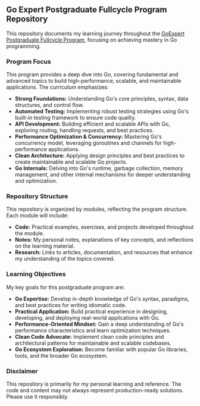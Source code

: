## Go Expert Postgraduate Fullcycle Program Repository

This repository documents my learning journey throughout the [GoExpert Postgraduate Fullcycle Program](https://goexpert.fullcycle.com.br/pos-goexpert), focusing on achieving mastery in Go programming.

### Program Focus

This program provides a deep dive into Go, covering fundamental and advanced topics to build high-performance, scalable, and maintainable applications. The curriculum emphasizes:

* **Strong Foundations:** Understanding Go's core principles, syntax, data structures, and control flow.
* **Automated Testing:** Implementing robust testing strategies using Go's built-in testing framework to ensure code quality.
* **API Development:** Building efficient and scalable APIs with Go, exploring routing, handling requests, and best practices.
* **Performance Optimization & Concurrency:** Mastering Go's concurrency model, leveraging goroutines and channels for high-performance applications.
* **Clean Architecture:** Applying design principles and best practices to create maintainable and scalable Go projects.
* **Go Internals:** Delving into Go's runtime, garbage collection, memory management, and other internal mechanisms for deeper understanding and optimization.

### Repository Structure

This repository is organized by modules, reflecting the program structure. Each module will include:

* **Code:**  Practical examples, exercises, and projects developed throughout the module.
* **Notes:** My personal notes, explanations of key concepts, and reflections on the learning material.
* **Research:** Links to articles, documentation, and resources that enhance my understanding of the topics covered.

### Learning Objectives

My key goals for this postgraduate program are:

* **Go Expertise:**  Develop in-depth knowledge of Go's syntax, paradigms, and best practices for writing idiomatic code.
* **Practical Application:** Build practical experience in designing, developing, and deploying real-world applications with Go.
* **Performance-Oriented Mindset:** Gain a deep understanding of Go's performance characteristics and learn optimization techniques.
* **Clean Code Advocate:** Implement clean code principles and architectural patterns for maintainable and scalable codebases.
* **Go Ecosystem Exploration:**  Become familiar with popular Go libraries, tools, and the broader Go ecosystem.

### Disclaimer

This repository is primarily for my personal learning and reference. The code and content may not always represent production-ready solutions. Please use it responsibly.
